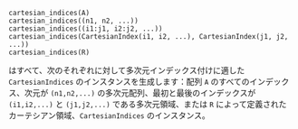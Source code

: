```
cartesian_indices(A)
cartesian_indices((n1, n2, ...))
cartesian_indices((i1:j1, i2:j2, ...))
cartesian_indices(CartesianIndex(i1, i2, ...), CartesianIndex(j1, j2, ...))
cartesian_indices(R)
```

はすべて、次のそれぞれに対して多次元インデックス付けに適した `CartesianIndices` のインスタンスを生成します：配列 `A` のすべてのインデックス、次元が `(n1,n2,...)` の多次元配列、最初と最後のインデックスが `(i1,i2,...)` と `(j1,j2,...)` である多次元領域、または `R` によって定義されたカーテシアン領域、`CartesianIndices` のインスタンス。

